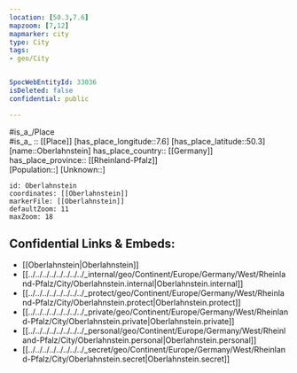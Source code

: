 ```yaml
---
location: [50.3,7.6] 
mapzoom: [7,12] 
mapmarker: city 
type: City
tags:
- geo/City


SpocWebEntityId: 33036
isDeleted: false
confidential: public

---
```



#is_a_/Place  
#is_a_ :: [[Place]] 
[has_place_longitude::7.6] 
[has_place_latitude::50.3] 
[name::Oberlahnstein] 
has_place_country:: [[Germany]]  
has_place_province:: [[Rheinland-Pfalz]]  
[Population::] 
[Unknown::] 


```leaflet
id: Oberlahnstein
coordinates: [[Oberlahnstein]] 
markerFile: [[Oberlahnstein]] 
defaultZoom: 11 
maxZoom: 18
```


## Confidential Links & Embeds: 
- [[Oberlahnstein|Oberlahnstein]]  
- [[../../../../../../../../_internal/geo/Continent/Europe/Germany/West/Rheinland-Pfalz/City/Oberlahnstein.internal|Oberlahnstein.internal]] 
- [[../../../../../../../../_protect/geo/Continent/Europe/Germany/West/Rheinland-Pfalz/City/Oberlahnstein.protect|Oberlahnstein.protect]] 
- [[../../../../../../../../_private/geo/Continent/Europe/Germany/West/Rheinland-Pfalz/City/Oberlahnstein.private|Oberlahnstein.private]] 
- [[../../../../../../../../_personal/geo/Continent/Europe/Germany/West/Rheinland-Pfalz/City/Oberlahnstein.personal|Oberlahnstein.personal]] 
- [[../../../../../../../../_secret/geo/Continent/Europe/Germany/West/Rheinland-Pfalz/City/Oberlahnstein.secret|Oberlahnstein.secret]] 

